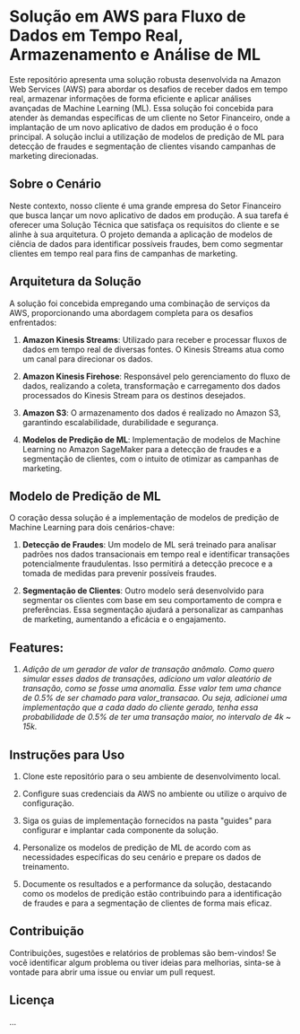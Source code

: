 # Solução em AWS para Fluxo de Dados em Tempo Real, Armazenamento e Análise de ML

Este repositório apresenta uma solução robusta desenvolvida na Amazon Web Services (AWS) para abordar os desafios de receber dados em tempo real, armazenar informações de forma eficiente e aplicar análises avançadas de Machine Learning (ML). Essa solução foi concebida para atender às demandas específicas de um cliente no Setor Financeiro, onde a implantação de um novo aplicativo de dados em produção é o foco principal. A solução inclui a utilização de modelos de predição de ML para detecção de fraudes e segmentação de clientes visando campanhas de marketing direcionadas.

## Sobre o Cenário

Neste contexto, nosso cliente é uma grande empresa do Setor Financeiro que busca lançar um novo aplicativo de dados em produção. A sua tarefa é oferecer uma Solução Técnica que satisfaça os requisitos do cliente e se alinhe à sua arquitetura. O projeto demanda a aplicação de modelos de ciência de dados para identificar possíveis fraudes, bem como segmentar clientes em tempo real para fins de campanhas de marketing.

## Arquitetura da Solução

A solução foi concebida empregando uma combinação de serviços da AWS, proporcionando uma abordagem completa para os desafios enfrentados:

1. **Amazon Kinesis Streams**: Utilizado para receber e processar fluxos de dados em tempo real de diversas fontes. O Kinesis Streams atua como um canal para direcionar os dados.

2. **Amazon Kinesis Firehose**: Responsável pelo gerenciamento do fluxo de dados, realizando a coleta, transformação e carregamento dos dados processados do Kinesis Stream para os destinos desejados.

3. **Amazon S3**: O armazenamento dos dados é realizado no Amazon S3, garantindo escalabilidade, durabilidade e segurança.

4. **Modelos de Predição de ML**: Implementação de modelos de Machine Learning no Amazon SageMaker para a detecção de fraudes e a segmentação de clientes, com o intuito de otimizar as campanhas de marketing.

## Modelo de Predição de ML

O coração dessa solução é a implementação de modelos de predição de Machine Learning para dois cenários-chave:

1. **Detecção de Fraudes**: Um modelo de ML será treinado para analisar padrões nos dados transacionais em tempo real e identificar transações potencialmente fraudulentas. Isso permitirá a detecção precoce e a tomada de medidas para prevenir possíveis fraudes.

2. **Segmentação de Clientes**: Outro modelo será desenvolvido para segmentar os clientes com base em seu comportamento de compra e preferências. Essa segmentação ajudará a personalizar as campanhas de marketing, aumentando a eficácia e o engajamento.

## Features:
1. *Adição de um gerador de valor de transação anômalo. Como quero simular esses dados de transações, adiciono um valor aleatório de transação, como se fosse uma anomalia. Esse valor tem uma chance de 0.5% de ser chamado para valor_transacao. Ou seja, adicionei uma implementação que a cada dado do cliente gerado, tenha essa probabilidade de 0.5% de  ter uma transação maior, no intervalo de 4k ~ 15k.*

## Instruções para Uso

1. Clone este repositório para o seu ambiente de desenvolvimento local.

2. Configure suas credenciais da AWS no ambiente ou utilize o arquivo de configuração.

3. Siga os guias de implementação fornecidos na pasta "guides" para configurar e implantar cada componente da solução.

4. Personalize os modelos de predição de ML de acordo com as necessidades específicas do seu cenário e prepare os dados de treinamento.

5. Documente os resultados e a performance da solução, destacando como os modelos de predição estão contribuindo para a identificação de fraudes e para a segmentação de clientes de forma mais eficaz.

## Contribuição

Contribuições, sugestões e relatórios de problemas são bem-vindos! Se você identificar algum problema ou tiver ideias para melhorias, sinta-se à vontade para abrir uma issue ou enviar um pull request.

## Licença
...
